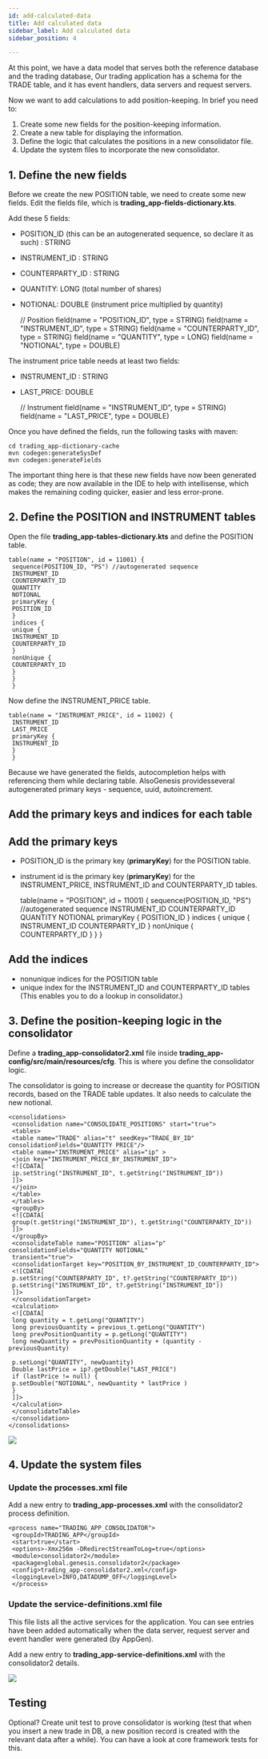 ```yaml
---
id: add-calculated-data
title: Add calculated data
sidebar_label: Add calculated data
sidebar_position: 4

---
```

At this point, we have a data model that serves both the reference database and the trading database, Our trading application has  a schema for the TRADE table, and it has event handlers, data servers and request servers.

Now we want to add calculations to add position-keeping. In brief you need to:

1. Create some new fields for the position-keeping information.
2. Create a new table for displaying the information.
3. Define the logic that calculates the positions in a new consolidator file.
4. Update the system files to incorporate the new consolidator.

## 1. Define the new fields

Before we create the new POSITION table, we need to create some new fields. Edit the fields file, which is **trading_app-fields-dictionary.kts**.

Add these 5 fields:

* POSITION_ID (this can be an autogenerated sequence, so declare it as such) : STRING
* INSTRUMENT_ID : STRING
* COUNTERPARTY_ID : STRING
* QUANTITY: LONG (total number of shares)
* NOTIONAL: DOUBLE (instrument price multiplied by quantity)

    // Position
     field(name = "POSITION_ID", type = STRING)
     field(name = "INSTRUMENT_ID", type = STRING)
     field(name = "COUNTERPARTY_ID", type = STRING)
     field(name = "QUANTITY", type = LONG)
     field(name = "NOTIONAL", type = DOUBLE)

The instrument price table needs at least two fields:

* INSTRUMENT_ID : STRING
* LAST_PRICE: DOUBLE

    // Instrument
     field(name = "INSTRUMENT_ID", type = STRING)
     field(name = "LAST_PRICE", type = DOUBLE)

Once you have defined the fields, run the following tasks with maven:

    cd trading_app-dictionary-cache
    mvn codegen:generateSysDef
    mvn codegen:generateFields

The important thing here is that these new fields have now been generated as code; they are now available in the IDE to help with intellisense, which makes the remaining coding quicker, easier and less error-prone.

## 2. Define the POSITION and INSTRUMENT tables

Open the file **trading_app-tables-dictionary.kts** and define the POSITION table.

    table(name = "POSITION", id = 11001) {
     sequence(POSITION_ID, "PS") //autogenerated sequence
     INSTRUMENT_ID
     COUNTERPARTY_ID
     QUANTITY
     NOTIONAL
     primaryKey {
     POSITION_ID
     }
     indices {
     unique {
     INSTRUMENT_ID
     COUNTERPARTY_ID
     }
     nonUnique {
     COUNTERPARTY_ID
     }
     }
     }

Now define the INSTRUMENT_PRICE table.

    table(name = "INSTRUMENT_PRICE", id = 11002) {
     INSTRUMENT_ID
     LAST_PRICE
     primaryKey {
     INSTRUMENT_ID
     }
     }

Because we have generated the fields, autocompletion helps with referencing them while declaring table. AlsoGenesis providesseveral autogenerated primary keys - sequence, uuid, autoincrement.

## Add the primary keys and indices for each table

## Add the primary keys

* POSITION_ID is the primary key  (**primaryKey**) for the POSITION table.
* instrument id is the primary key (**primaryKey**) for the INSTRUMENT_PRICE, INSTRUMENT_ID and COUNTERPARTY_ID tables.

    table(name = "POSITION", id = 11001) {
     sequence(POSITION_ID, "PS") //autogenerated sequence
     INSTRUMENT_ID
     COUNTERPARTY_ID
     QUANTITY
     NOTIONAL
     primaryKey {
     POSITION_ID
     }
     indices {
     unique {
     INSTRUMENT_ID
     COUNTERPARTY_ID
     }
     nonUnique {
     COUNTERPARTY_ID
     }
     }
     }

## Add the indices

* nonunique indices for the POSITION table
* unique index for the INSTRUMENT_ID and COUNTERPARTY_ID tables (This enables you to do a lookup in consolidator.)

## 3. Define the position-keeping logic in the consolidator

Define a **trading_app-consolidator2.xml** file inside **trading_app-config/src/main/resources/cfg**. This is where you define the consolidator logic.

The consolidator is going to increase or decrease the quantity for POSITION records, based on the TRADE table updates. It also needs to calculate the new notional.

    <consolidations>
     <consolidation name="CONSOLIDATE_POSITIONS" start="true">
     <tables>
     <table name="TRADE" alias="t" seedKey="TRADE_BY_ID" consolidationFields="QUANTITY PRICE"/>
     <table name="INSTRUMENT_PRICE" alias="ip" >
     <join key="INSTRUMENT_PRICE_BY_INSTRUMENT_ID">
     <![CDATA[
     ip.setString("INSTRUMENT_ID", t.getString("INSTRUMENT_ID"))
     ]]>
     </join>
     </table>
     </tables>
     <groupBy>
     <![CDATA[
     group(t.getString("INSTRUMENT_ID"), t.getString("COUNTERPARTY_ID"))
     ]]>
     </groupBy>
     <consolidateTable name="POSITION" alias="p" consolidationFields="QUANTITY NOTIONAL"
     transient="true">
     <consolidationTarget key="POSITION_BY_INSTRUMENT_ID_COUNTERPARTY_ID">
     <![CDATA[
     p.setString("COUNTERPARTY_ID", t?.getString("COUNTERPARTY_ID"))
     p.setString("INSTRUMENT_ID", t?.getString("INSTRUMENT_ID"))
     ]]>
     </consolidationTarget>
     <calculation>
     <![CDATA[
     long quantity = t.getLong("QUANTITY")
     long previousQuantity = previous_t.getLong("QUANTITY")
     long prevPositionQuantity = p.getLong("QUANTITY")
     long newQuantity = prevPositionQuantity + (quantity - previousQuantity)
     
     p.setLong("QUANTITY", newQuantity)
     Double lastPrice = ip?.getDouble("LAST_PRICE")
     if (lastPrice != null) {
     p.setDouble("NOTIONAL", newQuantity * lastPrice )
     }
     ]]>
     </calculation>
     </consolidateTable>
     </consolidation>
    </consolidations>

![](/img/consolidator-logic-consolidate-positions.png)

## 4. Update the system files

### Update the processes.xml file

Add a new entry to **trading_app-processes.xml** with the consolidator2 process definition.

    <process name="TRADING_APP_CONSOLIDATOR">
     <groupId>TRADING_APP</groupId>
     <start>true</start>
     <options>-Xmx256m -DRedirectStreamToLog=true</options>
     <module>consolidator2</module>
     <package>global.genesis.consolidator2</package>
     <config>trading_app-consolidator2.xml</config>
     <loggingLevel>INFO,DATADUMP_OFF</loggingLevel>
     </process>

### Update the service-definitions.xml file

This file lists all the active services for the application. You can see entries have been added automatically when the data server, request server and event handler were generated (by AppGen). 

Add a new entry to **trading_app-service-definitions.xml** with the consolidator2 details. 

![](/img/add-to-service-defininitions.png)

## Testing

Optional? Create unit test to prove consolidator is working (test that when you insert a new trade in DB, a new position record is created with the relevant data after a while). You can have a look at core framework tests for this.